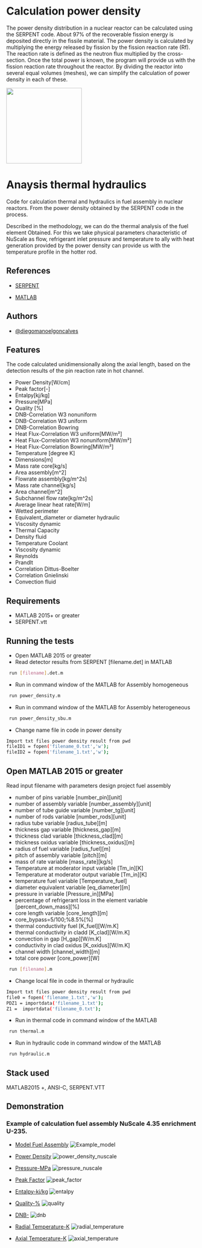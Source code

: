 # Calculation power density

The power density distribution in a nuclear reactor can be calculated using the SERPENT code. About 97% of the recoverable fission energy is deposited directly in the fissile material. The power density is calculated by multiplying the energy released by fission by the fission reaction rate (Rf). The reaction rate is defined as the neutron flux multiplied by the cross-section. Once the total power is known, the program will provide us with the fission reaction rate throughout the reactor. By dividing the reactor into several equal volumes (meshes), we can simplify the calculation of power density in each of these.

<img src="https://github.com/diegomanoelgoncalves/analisys_thermal_hydraulic/assets/114114828/7f93dbaa-0d0a-44a2-9070-952a2e376551" width="200" />

# Anaysis thermal hydraulics

Code for calculation thermal and hydraulics in fuel assembly in nuclear reactors. From the power density obtained by the SERPENT code in the process.

Described in the methodology, we can do the thermal analysis of the fuel element
Obtained. For this we take physical parameters characteristic of NuScale as flow, refrigerant inlet pressure and temperature to ally with heat generation
provided by the power density can provide us with the temperature profile in the hotter rod.

## References

 - [SERPENT](http://serpent.vtt.fi/mediawiki/index.php/Input_syntax_manual#mat_.28material_definition.29)

 - [MATLAB](https://www.mathworks.com/products/matlab.html)

## Authors

- [@diegomanoelgoncalves](https://www.github.com/diegomanoelgoncalves)

## Features

The code calculated unidimensionally along the axial length, based on the detection results of the pin reaction rate in hot channel.

- Power Density[W/cm]
- Peak factor[-]
- Entalpy[kj/kg]
- Pressure[MPa]
- Quality [%]
- DNB-Correlation W3 nonuniform
- DNB-Correlation W3 uniform
- DNB-Correlation Bowring
- Heat Flux-Correlation W3 uniform[MW/m²]
- Heat Flux-Correlation W3 nonuniform[MW/m²]
- Heat Flux-Correlation Bowring[MW/m²]
- Temperature [degree K]
- Dimensions[m]
- Mass rate core[kg/s]
- Area assembly[m^2]
- Flowrate assembly[kg/m^2s]
- Mass rate channel[kg/s]
- Area channel[m^2]
- Subchannel flow rate[kg/m^2s]
- Average linear heat rate[W/m]
- Wetted perimeter
- Equivalent_diameter or diameter hydraulic
- Viscosity dynamic
- Thermal Capacity
- Density fluid
- Temperature Coolant
- Viscosity dynamic
- Reynolds
- Prandlt
- Correlation Dittus-Boelter 
- Correlation Gnielinski 
- Convection fluid

## Requirements

- MATLAB 2015+ or greater 
- SERPENT.vtt
    
## Running the tests
- Open MATLAB 2015 or greater
- Read detector results from SERPENT [filename.det] in MATLAB
```bash
 run [filename].det.m
```
- Run in command window of the MATLAB for Assembly homogeneous
```bash
 run power_density.m
```
- Run in command window of the MATLAB for Assembly heterogeneous
```bash
 run power_density_sbu.m
```
- Change name file in code in power density
```bash
Import txt files power density result from pwd 
fileID1 = fopen('filename_0.txt','w');
fileID2 = fopen('filename_1.txt','w');
```
## Open MATLAB 2015 or greater
 Read input filename with parameters design project fuel assembly
- number of pins variable [number_pin][unit]
- number of assembly variable [number_assembly][unit]
- number of tube guide variable [number_tg][unit]
- number of rods variable [number_rods][unit]
- radius tube variable [radius_tube][m]
- thickness gap variable [thickness_gap][m]
- thickness clad variable [thickness_clad][m]
- thickness oxidus variable [thickness_oxidus][m]
- radius of fuel variable [radius_fuel][m]
- pitch of assembly variable [pitch][m]
- mass of rate variable [mass_rate][kg/s]
- Temperature at moderator input variable [Tm_in][K]
- Temperature at moderator output variable [Tm_in][K]
- temperature fuel variable [Temperature_fuel]
- diameter equivalent variable [eq_diameter][m]
- pressure in variable [Pressure_in][MPa]
- percentage of refrigerant loss in the element variable [percent_down_mass][%]
- core length variable [core_length][m]
- core_bypass=5/100;%8.5%[%]
- thermal conductivity fuel [K_fuel][W/m.K]
- thermal conductivity in cladd [K_clad][W/m.K]
- convection in gap [H_gap][W/m.K]
- conductivity in clad oxidus [K_oxidus][W/m.K]
- channel width [channel_width][m]
- total core power [core_power][W]
```bash
 run [filename].m
```
- Change local file in code in thermal or hydraulic
```bash
Import txt files power density result from pwd 
file0 = fopen('filename_1.txt','w');
PDZ1 = importdata('filename_1.txt');
Z1 =  importdata('filename_0.txt');
```
- Run in thermal code in command window of the MATLAB 
```bash
 run thermal.m
```
- Run in hydraulic code in command window of the MATLAB
```bash
 run hydraulic.m
```
## Stack used

MATLAB2015 +, ANSI-C, SERPENT.VTT

## Demonstration
### Example of calculation fuel assembly NuScale 4.35 enrichment U-235.
- [Model Fuel Assembly](https://github.com/diegomanoelgoncalves/analisys_thermal_hydraulic/blob/main/Example_model.png)
![Example_model](https://github.com/diegomanoelgoncalves/analisys_thermal_hydraulic/assets/114114828/2e5ef4ca-16f2-4a0e-a7e4-fc4dba025d73)

- [Power Density](https://github.com/diegomanoelgoncalves/analisys_thermal_hydraulic/blob/thermal-hydraulic/power_density_nuscale.png)
![power_density_nuscale](https://github.com/diegomanoelgoncalves/analisys_thermal_hydraulic/assets/114114828/fe687070-6429-48a5-ac3a-7628eb18af03)

- [Pressure-MPa](https://github.com/diegomanoelgoncalves/analisys_thermal_hydraulic/blob/thermal-hydraulic/pressure_nuscale.png)
![pressure_nuscale](https://github.com/diegomanoelgoncalves/analisys_thermal_hydraulic/assets/114114828/31790e85-ab95-432a-9ef4-bb1faea405f8)

- [Peak Factor](https://github.com/diegomanoelgoncalves/analisys_thermal_hydraulic/blob/thermal-hydraulic/peak_factor.png)
![peak_factor](https://github.com/diegomanoelgoncalves/analisys_thermal_hydraulic/assets/114114828/57c57759-0f67-4b7b-8d52-27366c882188)

- [Entalpy-kj/kg](https://github.com/diegomanoelgoncalves/analisys_thermal_hydraulic/blob/thermal-hydraulic/entalpy.png)
![entalpy](https://github.com/diegomanoelgoncalves/analisys_thermal_hydraulic/assets/114114828/bd5e363d-baaa-4380-84f4-8eb55324dfbc)

- [Quality-%](https://github.com/diegomanoelgoncalves/analisys_thermal_hydraulic/blob/thermal-hydraulic/quality.png)
![quality](https://github.com/diegomanoelgoncalves/analisys_thermal_hydraulic/assets/114114828/d3e6727e-69e2-4a23-ade1-046b72fcac4e)

- [DNB-](https://github.com/diegomanoelgoncalves/analisys_thermal_hydraulic/blob/thermal-hydraulic/dnb.png)
![dnb](https://github.com/diegomanoelgoncalves/analisys_thermal_hydraulic/assets/114114828/b1a8ba7f-94ba-4b18-9586-a3a4953104dc)

- [Radial Temperature-K](https://github.com/diegomanoelgoncalves/analisys_thermal_hydraulic/blob/thermal-hydraulic/radial_temperature.png)
![radial_temperature](https://github.com/diegomanoelgoncalves/analisys_thermal_hydraulic/assets/114114828/ac5dd763-6b0f-45eb-a866-390470182d32)

- [Axial Temperature-K](https://github.com/diegomanoelgoncalves/analisys_thermal_hydraulic/blob/thermal-hydraulic/axial_temperature.png)
![axial_temperature](https://github.com/diegomanoelgoncalves/analisys_thermal_hydraulic/assets/114114828/92be0ca0-904d-4b9d-8a76-8df409819623)
